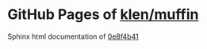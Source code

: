 GitHub Pages of [klen/muffin](https://github.com/klen/muffin.git)
===
Sphinx html documentation of [0e8f4b41](https://github.com/klen/muffin/tree/0e8f4b4115a61d242db7a45ae370b9cd76fc01ad)
